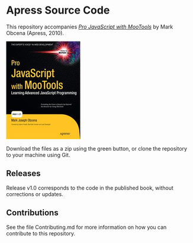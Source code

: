# Apress Source Code

This repository accompanies [*Pro JavaScript with MooTools*](http://www.apress.com/9781430230540) by Mark Obcena (Apress, 2010).

![Cover image](9781430230540.jpg)

Download the files as a zip using the green button, or clone the repository to your machine using Git.

## Releases

Release v1.0 corresponds to the code in the published book, without corrections or updates.

## Contributions

See the file Contributing.md for more information on how you can contribute to this repository.
